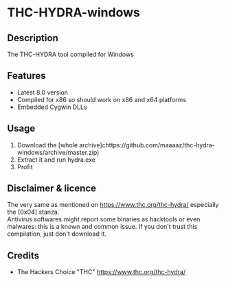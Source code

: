 THC-HYDRA-windows
=================

Description
-----------
The THC-HYDRA tool compiled for Windows

Features
--------
* Latest 8.0 version
* Compiled for x86 so should work on x86 and x64 platforms
* Embedded Cygwin DLLs 

Usage
-----
1. Download the [whole archive]chttps://github.com/maaaaz/thc-hydra-windows/archive/master.zip)
2. Extract it and run hydra.exe
3. Profit

Disclaimer & licence 
---------------------
The very same as mentioned on https://www.thc.org/thc-hydra/ especially the [0x04] stanza.  
Antivirus softwares might report some binaries as hacktools or even malwares: this is a known and common issue. If you don't trust this compilation, just don't download it.

Credits
-------
* The Hackers Choice "THC" https://www.thc.org/thc-hydra/